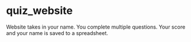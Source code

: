 # quiz_website
Website takes in your name. You complete multiple questions. Your score and your name is saved to a spreadsheet. 
